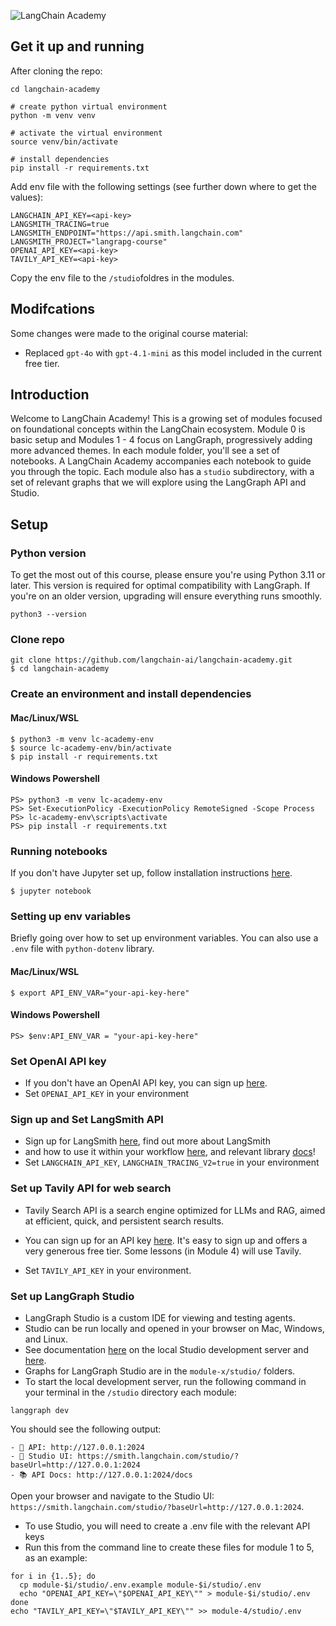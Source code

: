 ![LangChain Academy](https://cdn.prod.website-files.com/65b8cd72835ceeacd4449a53/66e9eba1020525eea7873f96_LCA-big-green%20(2).svg)

## Get it up and running

After cloning the repo:
```
cd langchain-academy

# create python virtual environment
python -m venv venv

# activate the virtual environment
source venv/bin/activate

# install dependencies
pip install -r requirements.txt
```

Add env file with the following settings (see further down where to get the values):
```
LANGCHAIN_API_KEY=<api-key>
LANGSMITH_TRACING=true
LANGSMITH_ENDPOINT="https://api.smith.langchain.com"
LANGSMITH_PROJECT="langrapg-course"
OPENAI_API_KEY=<api-key>
TAVILY_API_KEY=<api-key>
```
Copy the env file to the `/studio`foldres in the modules.

## Modifcations

Some changes were made to the original course material:
- Replaced `gpt-4o` with `gpt-4.1-mini` as this model included in the current free tier.

## Introduction

Welcome to LangChain Academy! 
This is a growing set of modules focused on foundational concepts within the LangChain ecosystem. 
Module 0 is basic setup and Modules 1 - 4 focus on LangGraph, progressively adding more advanced themes. 
In each module folder, you'll see a set of notebooks. A LangChain Academy accompanies each notebook 
to guide you through the topic. Each module also has a `studio` subdirectory, with a set of relevant 
graphs that we will explore using the LangGraph API and Studio.

## Setup

### Python version

To get the most out of this course, please ensure you're using Python 3.11 or later. 
This version is required for optimal compatibility with LangGraph. If you're on an older version, 
upgrading will ensure everything runs smoothly.
```
python3 --version
```

### Clone repo
```
git clone https://github.com/langchain-ai/langchain-academy.git
$ cd langchain-academy
```

### Create an environment and install dependencies
#### Mac/Linux/WSL
```
$ python3 -m venv lc-academy-env
$ source lc-academy-env/bin/activate
$ pip install -r requirements.txt
```
#### Windows Powershell
```
PS> python3 -m venv lc-academy-env
PS> Set-ExecutionPolicy -ExecutionPolicy RemoteSigned -Scope Process
PS> lc-academy-env\scripts\activate
PS> pip install -r requirements.txt
```

### Running notebooks
If you don't have Jupyter set up, follow installation instructions [here](https://jupyter.org/install).
```
$ jupyter notebook
```

### Setting up env variables
Briefly going over how to set up environment variables. You can also 
use a `.env` file with `python-dotenv` library.
#### Mac/Linux/WSL
```
$ export API_ENV_VAR="your-api-key-here"
```
#### Windows Powershell
```
PS> $env:API_ENV_VAR = "your-api-key-here"
```

### Set OpenAI API key
* If you don't have an OpenAI API key, you can sign up [here](https://openai.com/index/openai-api/).
*  Set `OPENAI_API_KEY` in your environment 

### Sign up and Set LangSmith API
* Sign up for LangSmith [here](https://smith.langchain.com/), find out more about LangSmith
* and how to use it within your workflow [here](https://www.langchain.com/langsmith), and relevant library [docs](https://docs.smith.langchain.com/)!
*  Set `LANGCHAIN_API_KEY`, `LANGCHAIN_TRACING_V2=true` in your environment 

### Set up Tavily API for web search

* Tavily Search API is a search engine optimized for LLMs and RAG, aimed at efficient, 
quick, and persistent search results. 
* You can sign up for an API key [here](https://tavily.com/). 
It's easy to sign up and offers a very generous free tier. Some lessons (in Module 4) will use Tavily. 

* Set `TAVILY_API_KEY` in your environment.

### Set up LangGraph Studio

* LangGraph Studio is a custom IDE for viewing and testing agents.
* Studio can be run locally and opened in your browser on Mac, Windows, and Linux.
* See documentation [here](https://langchain-ai.github.io/langgraph/concepts/langgraph_studio/#local-development-server) on the local Studio development server and [here](https://langchain-ai.github.io/langgraph/how-tos/local-studio/#run-the-development-server). 
* Graphs for LangGraph Studio are in the `module-x/studio/` folders.
* To start the local development server, run the following command in your terminal in the `/studio` directory each module:

```
langgraph dev
```

You should see the following output:
```
- 🚀 API: http://127.0.0.1:2024
- 🎨 Studio UI: https://smith.langchain.com/studio/?baseUrl=http://127.0.0.1:2024
- 📚 API Docs: http://127.0.0.1:2024/docs
```

Open your browser and navigate to the Studio UI: `https://smith.langchain.com/studio/?baseUrl=http://127.0.0.1:2024`.

* To use Studio, you will need to create a .env file with the relevant API keys
* Run this from the command line to create these files for module 1 to 5, as an example:
```
for i in {1..5}; do
  cp module-$i/studio/.env.example module-$i/studio/.env
  echo "OPENAI_API_KEY=\"$OPENAI_API_KEY\"" > module-$i/studio/.env
done
echo "TAVILY_API_KEY=\"$TAVILY_API_KEY\"" >> module-4/studio/.env
```
